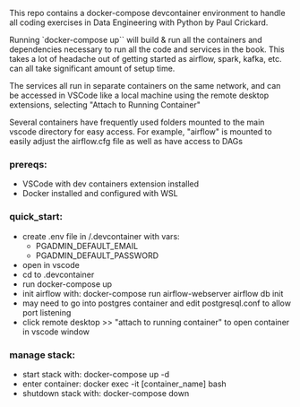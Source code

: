 This repo contains a docker-compose devcontainer environment to handle all 
coding exercises in Data Engineering with Python by Paul Crickard.

Running `docker-compose up`` will build & run all the containers and dependencies
necessary to run all the code and services in the book. This takes a lot of headache
out of getting started as airflow, spark, kafka, etc. can all take significant amount of setup time.

The services all run in separate containers on the same network, and can be accessed in VSCode like a local
machine using the remote desktop extensions, selecting "Attach to Running Container"

Several containers have frequently used folders mounted to the main vscode directory for easy access. 
For example, "airflow" is mounted to easily adjust the airflow.cfg file as well as have access to DAGs


### prereqs:
- VSCode with dev containers extension installed
- Docker installed and configured with WSL
  
### quick_start:
- create .env file in /.devcontainer with vars:
    - PGADMIN_DEFAULT_EMAIL
    - PGADMIN_DEFAULT_PASSWORD
- open in vscode
- cd to .devcontainer
- run docker-compose up
- init airflow with: docker-compose run airflow-webserver airflow db init
- may need to go into postgres container and edit postgresql.conf to allow port listening
- click remote desktop >> "attach to running container" to open container in vscode window

### manage stack:
- start stack with: docker-compose up -d
- enter container: docker exec -it [container_name] bash 
- shutdown stack with: docker-compose down
